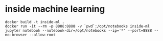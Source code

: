 # inside machine learning


	docker build -t inside-ml .
	docker run -it --rm -p 8888:8888 -v `pwd`:/opt/notebooks inside-ml jupyter notebook --notebook-dir=/opt/notebooks --ip='*' --port=8888 --no-browser --allow-root
